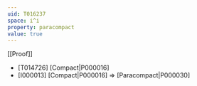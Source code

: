 ```yaml
---
uid: T016237
space: i^i
property: paracompact
value: true
---
```

[[Proof]]

* [T014726] [Compact|P000016]
* [I000013] [Compact|P000016] => [Paracompact|P000030]

